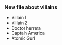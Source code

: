 ### New file about villains
* Villain 1
* Villain 2
* Doctor herrera
* Captain America
* Atomic Gurl